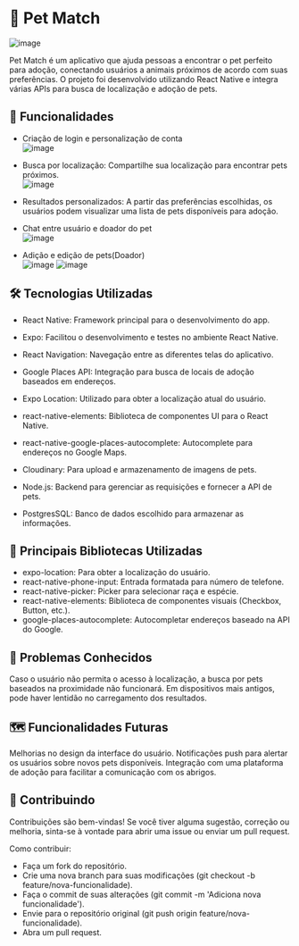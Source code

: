 # 🐾 Pet Match
![image](https://github.com/user-attachments/assets/5629917d-3ff8-4801-ab83-44215abc31ce)

Pet Match é um aplicativo que ajuda pessoas a encontrar o pet perfeito para adoção, conectando usuários a animais próximos de acordo com suas preferências. O projeto foi desenvolvido utilizando React Native e integra várias APIs para busca de localização e adoção de pets.

## 🚀 Funcionalidades

- Criação de login e personalização de conta\
 ![image](https://github.com/user-attachments/assets/bb16b116-6a91-4f0f-a907-5b1f38f1bcdc)

- Busca por localização: Compartilhe sua localização para encontrar pets próximos.\
  ![image](https://github.com/user-attachments/assets/a69a28cc-0ecd-4b6a-9c36-7603a47cb9df)

- Resultados personalizados: A partir das preferências escolhidas, os usuários podem visualizar uma lista de pets disponíveis para adoção.
- Chat entre usuário e doador do pet\
  ![image](https://github.com/user-attachments/assets/119bab66-5ff8-4693-80f2-94ef33f1af26)

- Adição e edição de pets(Doador)\
  ![image](https://github.com/user-attachments/assets/eea62200-0459-470b-ae2b-a5e15f042aec)
  ![image](https://github.com/user-attachments/assets/646be048-cbf9-4eb5-bd2d-8b216c9f49ec)



## 🛠️ Tecnologias Utilizadas

- React Native: Framework principal para o desenvolvimento do app.
- Expo: Facilitou o desenvolvimento e testes no ambiente React Native.
- React Navigation: Navegação entre as diferentes telas do aplicativo.
- Google Places API: Integração para busca de locais de adoção baseados em endereços.
- Expo Location: Utilizado para obter a localização atual do usuário.
- react-native-elements: Biblioteca de componentes UI para o React Native.
- react-native-google-places-autocomplete: Autocomplete para endereços no Google Maps.

- Cloudinary: Para upload e armazenamento de imagens de pets.
- Node.js: Backend para gerenciar as requisições e fornecer a API de pets.
- PostgresSQL: Banco de dados escolhido para armazenar as informações.

## 🔑 Principais Bibliotecas Utilizadas

- expo-location: Para obter a localização do usuário.
- react-native-phone-input: Entrada formatada para número de telefone.
- react-native-picker: Picker para selecionar raça e espécie.
- react-native-elements: Biblioteca de componentes visuais (Checkbox, Button, etc.).
- google-places-autocomplete: Autocompletar endereços baseado na API do Google.

## 🐞 Problemas Conhecidos

Caso o usuário não permita o acesso à localização, a busca por pets baseados na proximidade não funcionará.
Em dispositivos mais antigos, pode haver lentidão no carregamento dos resultados.

## 🗺️ Funcionalidades Futuras

Melhorias no design da interface do usuário.
Notificações push para alertar os usuários sobre novos pets disponíveis.
Integração com uma plataforma de adoção para facilitar a comunicação com os abrigos.

## 🤝 Contribuindo

Contribuições são bem-vindas! Se você tiver alguma sugestão, correção ou melhoria, sinta-se à vontade para abrir uma issue ou enviar um pull request.

Como contribuir:
- Faça um fork do repositório.
- Crie uma nova branch para suas modificações (git checkout -b feature/nova-funcionalidade).
- Faça o commit de suas alterações (git commit -m 'Adiciona nova funcionalidade').
- Envie para o repositório original (git push origin feature/nova-funcionalidade).
- Abra um pull request.
